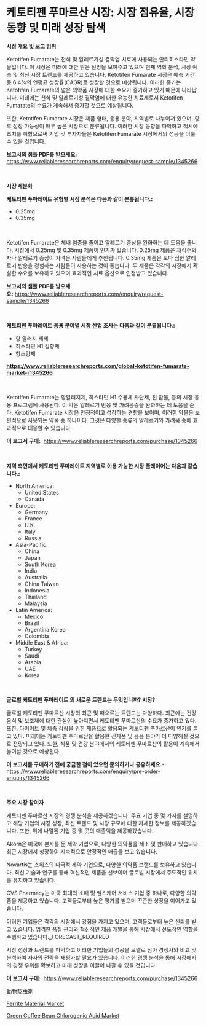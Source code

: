 <p><h1>케토티펜 푸마르산 시장: 시장 점유율, 시장 동향 및 미래 성장 탐색</h1></p><p><strong>시장 개요 및 보고 범위</strong></p>
<p><p>Ketotifen Fumarate는 천식 및 알레르기성 결막염 치료에 사용되는 안티히스타민 약물입니다. 이 시장은 미래에 대한 밝은 전망을 보여주고 있으며 현재 역학 분석, 시장 예측 및 최신 시장 트렌드를 제공하고 있습니다. Ketotifen Fumarate 시장은 예측 기간 중 6.4%의 연평균 성장률(CAGR)로 성장할 것으로 예상됩니다. 이러한 증가는 Ketotifen Fumarate의 넓은 의약품 시장에 대한 수요가 증가하고 있기 때문에 나타납니다. 미래에는 천식 및 알레르기성 결막염에 대한 유능한 치료제로서 Ketotifen Fumarate의 수요가 계속해서 증가할 것으로 예상됩니다.</p><p>또한, Ketotifen Fumarate 시장은 제품 형태, 응용 분야, 지역별로 나누어져 있으며, 향후 성장 가능성이 매우 높은 시장으로 분류됩니다. 이러한 시장 동향을 파악하고 적시에 조치를 취함으로써 기업 및 투자자들은 Ketotifen Fumarate 시장에서의 성공을 이룰 수 있을 것입니다.</p></p>
<p><strong>보고서의 샘플 PDF를 받으세요:</strong> <a href="https://www.reliableresearchreports.com/enquiry/request-sample/1345266">https://www.reliableresearchreports.com/enquiry/request-sample/1345266</a></p>
<p>&nbsp;</p>
<p><strong>시장 세분화</strong></p>
<p><strong>케토티펜 푸마레이트 유형별 시장 분석은 다음과 같이 분류됩니다.:</strong></p>
<p><ul><li>0.25mg</li><li>0.35mg</li></ul></p>
<p>&nbsp;</p>
<p><p>Ketotifen Fumarate은 체내 염증을 줄이고 알레르기 증상을 완화하는 데 도움을 줍니다. 시장에서 0.25mg 및 0.35mg 제품이 인기가 있습니다. 0.25mg 제품은 채식주의자나 알레르기 증상이 가벼운 사람들에게 추천됩니다. 0.35mg 제품은 보다 심한 알레르기 반응을 경험하는 사람들이 사용하는 것이 좋습니다. 두 제품은 각각의 시장에서 확실한 수요를 보유하고 있으며 효과적인 치료 옵션으로 인정받고 있습니다.</p></p>
<p><strong>보고서의 샘플 PDF를 받으세요:</strong>&nbsp;<a href="https://www.reliableresearchreports.com/enquiry/request-sample/1345266">https://www.reliableresearchreports.com/enquiry/request-sample/1345266</a></p>
<p>&nbsp;</p>
<p><strong> 케토티펜 푸마레이트 응용 분야별 시장 산업 조사는 다음과 같이 분류됩니다.:</strong></p>
<p><ul><li>항 알러지 제제</li><li>히스타민 H1 길항제</li><li>항소양제</li></ul></p>
<p><strong><a href="https://www.reliableresearchreports.com/global-ketotifen-fumarate-market-r1345266">https://www.reliableresearchreports.com/global-ketotifen-fumarate-market-r1345266</a></strong></p>
<p>&nbsp;</p>
<p><p>Ketotifen Fumarate는 항알러지제, 히스타민 H1 수용체 차단제, 진 참불, 등의 시장 응용 프로그램에 사용된다. 이 약은 알레르기 반응 및 가려움증을 완화하는 데 도움을 준다. Ketotifen Fumarate 시장은 안정적이고 성장하는 경향을 보이며, 이러한 약물은 보편적으로 사용되는 약물 중 하나이다. 그것은 다양한 종류의 알레르기와 가려움 증에 효과적으로 대응할 수 있습니다.</p></p>
<p><strong>이 보고서 구매:</strong>&nbsp; <a href="https://www.reliableresearchreports.com/purchase/1345266">https://www.reliableresearchreports.com/purchase/1345266</a></p>
<p>&nbsp;</p>
<p><strong>지역 측면에서 케토티펜 푸마레이트 지역별로 이용 가능한 시장 플레이어는 다음과 같습니다.:</strong></p>
<p><ul>
    <li>
        North America:
        <ul>
            <li>United States</li>
            <li>Canada</li>
        </ul>
    </li>
    <li>
        Europe:
        <ul>
            <li>Germany</li>
            <li>France</li>
            <li>U.K.</li>
            <li>Italy</li>
            <li>Russia</li>
        </ul>
    </li>
    <li>
        Asia-Pacific:
        <ul>
            <li>China</li>
            <li>Japan</li>
            <li>South Korea</li>
            <li>India</li>
            <li>Australia</li>
            <li>China Taiwan</li>
            <li>Indonesia</li>
            <li>Thailand</li>
            <li>Malaysia</li>
        </ul>
    </li>
    <li>
        Latin America:
        <ul>
            <li>Mexico</li>
            <li>Brazil</li>
            <li>Argentina Korea</li>
            <li>Colombia</li>
        </ul>
    </li>
    <li>
        Middle East & Africa:
        <ul>
            <li>Turkey</li>
            <li>Saudi</li>
            <li>Arabia</li>
            <li>UAE</li>
            <li>Korea</li>
        </ul>
    </li>
    </ul></p>
<p>&nbsp;</p>
<p><strong>글로벌 케토티펜 푸마레이트 의 새로운 트렌드는 무엇입니까? 시장?</strong></p>
<p><p>글로벌 케토티펜 푸마르산 시장의 최근 및 떠오르는 트렌드는 다양하다. 최근에는 건강 음식 및 보조제에 대한 관심이 높아지면서 케토티펜 푸마르산의 수요가 증가하고 있다. 또한, 다이어트 및 체중 감량을 위한 제품으로 활용되는 케토티펜 푸마르산이 인기를 끌고 있다. 미래에는 케토티펜 푸마르산을 활용한 신제품 및 응용 분야가 더 다양해질 것으로 전망되고 있다. 또한, 식품 및 건강 분야에서의 케토티펜 푸마르산의 활용이 계속해서 늘어날 것으로 예상된다.</p></p>
<p><strong>이 보고서를 구매하기 전에 궁금한 점이 있으면 문의하거나 공유하세요.</strong>- <a href="https://www.reliableresearchreports.com/enquiry/pre-order-enquiry/1345266">https://www.reliableresearchreports.com/enquiry/pre-order-enquiry/1345266</a></p>
<p>&nbsp;</p>
<p><strong>주요 시장 참여자</strong></p>
<p><p>케토티펜 푸마르산 시장의 경쟁 분석을 제공하겠습니다. 주요 기업 중 몇 가지를 설명하고 해당 기업의 시장 성장, 최신 트렌드 및 시장 규모에 대한 자세한 정보를 제공하겠습니다. 또한, 위에 나열된 기업 중 몇 곳의 매출액을 제공하겠습니다.</p><p>Akorn은 미국에 본사를 둔 제약 기업으로, 다양한 의약품을 제조 및 판매하고 있습니다. 최근 시장에서 성장하여 지속적으로 안정적인 매출을 보고 있습니다.</p><p>Novartis는 스위스의 다국적 제약 기업으로, 다양한 의약품 브랜드를 보유하고 있습니다. 최신 기술과 연구를 통해 혁신적인 제품을 선보이며 글로벌 시장에서 주도적인 위치를 유지하고 있습니다.</p><p>CVS Pharmacy는 미국 최대의 소매 및 헬스케어 서비스 기업 중 하나로, 다양한 의약품을 제공하고 있습니다. 고객들로부터 높은 평가를 받으며 꾸준한 성장을 이어가고 있습니다.</p><p>이러한 기업들은 각각의 시장에서 강점을 가지고 있으며, 고객들로부터 높은 신뢰를 받고 있습니다. 엄격한 품질 관리와 혁신적인 제품 개발을 통해 시장에서 선도적인 역할을 수행하고 있습니다._FORECAST_REQUIRED</p><p>시장 성장과 트렌드를 파악하고 이러한 기업들의 성공을 모델로 삼아 경쟁사와 비교 및 분석하여 자사의 전략을 재평가할 필요가 있습니다. 이러한 경쟁 분석을 통해 시장에서의 경쟁 우위를 확보하고 미래 성장을 이끌어 나갈 수 있을 것입니다.</p></p>
<p><strong>이 보고서 구매:</strong>&nbsp;&nbsp;<a href="https://www.reliableresearchreports.com/purchase/1345266">https://www.reliableresearchreports.com/purchase/1345266</a></p>
<p><p><a href="https://github.com/zoetazuur/Market-Research-Report-List-1/blob/main/554842921925.md">動物駆虫剤</a></p><p><a href="https://www.linkedin.com/pulse/ferrite-material-market-dynamics-2024-2031-also-its-trends-projections-mspwf?trackingId=v7rXTsIDMoDYdmqK8vq57Q%3D%3D">Ferrite Material Market</a></p><p><a href="https://www.linkedin.com/pulse/green-coffee-bean-chlorogenic-acid-market-goal-estimating-size-pibaf?trackingId=kcdsrxq2avEeBT4Y6Lhauw%3D%3D">Green Coffee Bean Chlorogenic Acid Market</a></p></p>